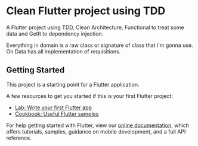 # Clean Flutter project using TDD

A Flutter project using TDD, Clean Architecture, Functional to treat some data and GetIt to dependency injection.

Everything in domain is a raw class or signature of class that i'm gonna use. On Data has all implementation of requisitions.

## Getting Started

This project is a starting point for a Flutter application.

A few resources to get you started if this is your first Flutter project:

- [Lab: Write your first Flutter app](https://flutter.dev/docs/get-started/codelab)
- [Cookbook: Useful Flutter samples](https://flutter.dev/docs/cookbook)

For help getting started with Flutter, view our
[online documentation](https://flutter.dev/docs), which offers tutorials,
samples, guidance on mobile development, and a full API reference.